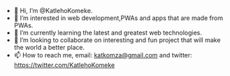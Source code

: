 - 👋 Hi, I’m @KatlehoKomeke.
- 👀 I’m interested in web development,PWAs and apps that are made from PWAs.
- 🌱 I’m currently learning the latest and greatest web technologies.
- 💞️ I’m looking to collaborate on interesting and fun project that will make the world a better place.
- 📫 How to reach me, email: katkomza@gmail.com and twitter: https://twitter.com/KatlehoKomeke

<!---
KatlehoKomeke/KatlehoKomeke is a ✨ special ✨ repository because its `README.md` (this file) appears on your GitHub profile.
You can click the Preview link to take a look at your changes.
--->
